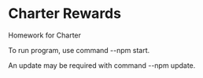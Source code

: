# Charter Rewards

Homework for Charter

To run program, use command --npm start.

An update may be required with command --npm update.
